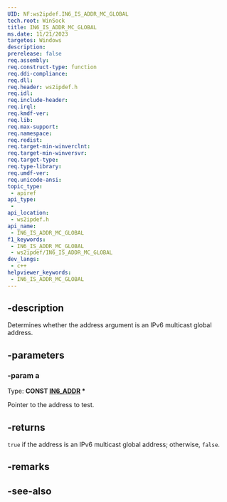 ```yaml
---
UID: NF:ws2ipdef.IN6_IS_ADDR_MC_GLOBAL
tech.root: WinSock
title: IN6_IS_ADDR_MC_GLOBAL
ms.date: 11/21/2023
targetos: Windows
description: 
prerelease: false
req.assembly: 
req.construct-type: function
req.ddi-compliance: 
req.dll: 
req.header: ws2ipdef.h
req.idl: 
req.include-header: 
req.irql: 
req.kmdf-ver: 
req.lib: 
req.max-support: 
req.namespace: 
req.redist: 
req.target-min-winverclnt: 
req.target-min-winversvr: 
req.target-type: 
req.type-library: 
req.umdf-ver: 
req.unicode-ansi: 
topic_type:
 - apiref
api_type:
 - 
api_location:
 - ws2ipdef.h
api_name:
 - IN6_IS_ADDR_MC_GLOBAL
f1_keywords:
 - IN6_IS_ADDR_MC_GLOBAL
 - ws2ipdef/IN6_IS_ADDR_MC_GLOBAL
dev_langs:
 - c++
helpviewer_keywords:
 - IN6_IS_ADDR_MC_GLOBAL
---
```


## -description

Determines whether the address argument is an IPv6 multicast global address.

## -parameters

### -param a

Type: **CONST [IN6_ADDR](/windows/win32/api/in6addr/ns-in6addr-in6_addr) \***

Pointer to the address to test.

## -returns

`true` if the address is an IPv6 multicast global address; otherwise, `false`.

## -remarks

## -see-also

